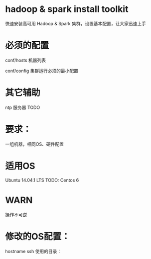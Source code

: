 # hadoop & spark install toolkit
快速安装高可用 Hadoop & Spark 集群，设置基本配置，让大家迅速上手



# 必须的配置
conf/hosts 机器列表

conf/config 集群运行必须的最小配置


# 其它辅助
ntp 服务器 TODO


# 要求：
一组机器，相同OS、硬件配置

# 适用OS
Ubuntu 14.04.1 LTS
TODO:
Centos 6


# WARN
操作不可逆

# 修改的OS配置：
hostname
ssh
使用的目录：


